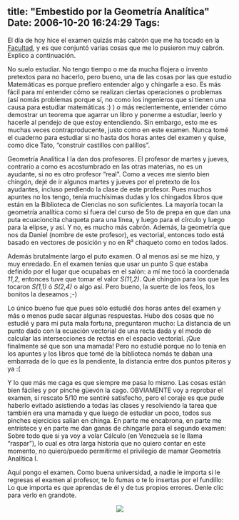 title: "Embestido por la Geometría Analítica"
Date: 2006-10-20 16:24:29
Tags: 
---
El día de hoy hice el examen quizás más cabrón que me ha tocado en la <a target="_blank" href="http://www.fciencias.unam.mx">Facultad</a>, y es que conjuntó varias cosas que me lo pusieron muy cabrón. Explico a continuación.

No suelo estudiar. No tengo tiempo o me da mucha flojera o invento pretextos para no hacerlo, pero bueno, una de las cosas por las que estudio Matemáticas es porque prefiero entender algo y chingarle a eso. Es más fácil para mí entender cómo se realizan ciertas operaciones o problemas (así nomás problemas porque sí, no como los ingenieros que sí tienen una causa para estudiar matemáticas :) ) o más recientemente, entender cómo demostrar un teorema que agarrar un libro y ponerme a estudiar, leerlo y hacerle al pendejo de que estoy entendiendo. Sin embargo, esto me es muchas veces contraproducente, justo como en este examen. Nunca tomé el cuaderno para estudiar si no hasta dos horas antes del examen y quise, como dice Tato, “construir castillos con palillos”.

Geometría Analítica I la dan dos profesores. El profesor de martes y jueves, contrario a como es acostumbrado en las otras materias, no es un ayudante, si no es otro profesor “real”. Como a veces me siento bien chingón, dejé de ir algunos martes y jueves por el pretexto de los ayudantes, incluso perdiendo la clase de este profesor. Pues muchos apuntes no los tengo, tenía muchísimas dudas y los chingados libros que están en la Biblioteca de Ciencias no son suficientes. La mayoría tocan la geometría analítica como si fuera del curso de 5to de prepa en que dan una puta ecuacioncita chaqueta para una línea, y luego para el círculo y luego para la elipse, y así. Y no, es mucho más cabrón. Además, la geometría que nos da Daniel (nombre de este profesor), es vectorial, entonces todo está basado en vectores de posición y no en R² chaqueto como en todos lados.

Además brutalmente largo el puto examen. O al menos así se me hizo, y muy enredado. En el examen tenías que usar un punto S que estaba definido por el lugar que ocupabas en el salón: a mí me tocó la coordenada <em>11,2</em>, entonces tuve que tomar el valor <em>S(11,2)</em>. Qué chingón para los que les tocaron <em>S(1,1)</em> ó <em>S(2,4)</em> o algo así. Pero bueno, la suerte de los feos, los bonitos la deseamos ;-)

Lo único bueno fue que pues sólo estudié dos horas antes del examen y más o menos pude sacar algunas respuestas. Hubo dos cosas que no estudié y para mi puta mala fortuna, preguntaron mucho: La distancia de un punto dado con la ecuación vectorial de una recta dada y el modo de calcular las intersecciones de rectas en el espacio vectorial. ¡Que finalmente sé que son una mamada! Pero no estudié porque no lo tenía en los apuntes y los libros que tomé de la biblioteca nomás te daban una embarrada de lo que es la pendiente, la distancia entre dos puntos piteros y ya :(

Y lo que más me caga es que siempre me pasa lo mismo. Las cosas están bien fáciles y por pinche güevón la cago. OBVIAMENTE voy a reprobar el examen, si rescato 5/10 me sentiré satisfecho, pero el coraje es que pude haberlo evitado asistiendo a todas las clases y resolviendo la tarea que también era una mamada y que luego de estudiar un poco, todos sus pinches ejercicios salían en chinga. En parte me encabrona, en parte me entristece y en parte me dan ganas de chingarle para el segundo examen: Sobre todo que si ya voy a volar Cálculo (en Venezuela se le llama “raspar”), lo cual es otra larga historia que no quiero contar en este momento, no quiero/puedo permitirme el privilegio de mamar Geometría Analítica I.

Aquí pongo el examen. Como buena universidad, a nadie le importa si le regresas el examen al profesor, te lo fumas o te lo insertas por el fundillo: Lo que importa es que aprendas de él y de tus propios errores. Denle clic para verlo en grandote.

<p align="center"><a target="_blank" href="http://www.damog.net/files/misc/geometria-analitica.jpg"><img src="http://www.damog.net/files/misc/geometria-analica-mini.jpg"/></a> </p>
